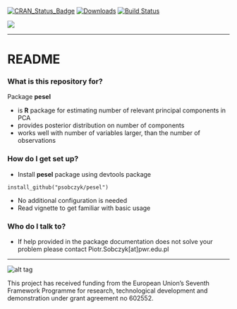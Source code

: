 
[![CRAN_Status_Badge](http://www.r-pkg.org/badges/version/pesel)](http://cran.r-project.org/package=pesel)
[![Downloads](http://cranlogs.r-pkg.org/badges/pesel)](http://cran.rstudio.com/package=pesel)
[![Build Status](https://api.travis-ci.org/psobczyk/pesel.png)](https://travis-ci.org/psobczyk/pesel)

[<img src="http://www.ideal.rwth-aachen.de/wp-content/uploads/2013/08/banner1.png">](http://www.ideal.rwth-aachen.de/)

-------------

# README #

### What is this repository for? ###

Package **pesel**

* is **R** package for estimating number of relevant principal components in PCA
* provides posterior distribution on number of components
* works well with number of variables larger, than the number of observations


### How do I get set up? ###

* Install **pesel** package using devtools package
```
install_github("psobczyk/pesel")
```
* No additional configuration is needed
* Read vignette to get familiar with basic usage

### Who do I talk to? ###
* If help provided in the package documentation does not solve your problem
please contact Piotr.Sobczyk[at]pwr.edu.pl

-------------
![alt tag](http://www.ideal.rwth-aachen.de/wp-content/uploads/2014/03/EU_logo_flag_yellow_small-without-padding.png)

This project has received funding from the European Union’s
Seventh Framework Programme for research, technological
development and demonstration under grant agreement no 602552.
